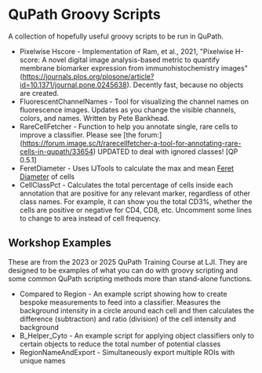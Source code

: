 # QuPath Groovy Scripts

A collection of hopefully useful groovy scripts to be run in QuPath. 

  - Pixelwise Hscore - Implementation of Ram, et al., 2021, "Pixelwise H-score: A novel digital image analysis-based metric to quantify membrane biomarker expression from immunohistochemistry images" (https://journals.plos.org/plosone/article?id=10.1371/journal.pone.0245638). Decently fast, because no objects are created.  
  - FluorescentChannelNames - Tool for visualizing the channel names on fluorescence images. Updates as you change the visible channels, colors, and names. Written by Pete Bankhead.  
  - RareCellFetcher - Function to help you annotate single, rare cells to improve a classifier. Please see [the forum:] (https://forum.image.sc/t/rarecellfetcher-a-tool-for-annotating-rare-cells-in-qupath/33654) UPDATED to deal with ignored classes! [QP 0.5.1]
  - FeretDiameter - Uses IJTools to calculate the max and mean [Feret Diameter](https://en.wikipedia.org/wiki/Feret_diameter) of cells
  - CellClassPct - Calculates the total percentage of cells inside each annotation that are positive for any relevant marker, regardless of other class names. For example, it can show you the total CD3%, whether the cells are positive or negative for CD4, CD8, etc. Uncomment some lines to change to area instead of cell frequency. 

## Workshop Examples
These are from the 2023 or 2025 QuPath Training Course at LJI. They are designed to be examples of what you can do with groovy scripting and some common QuPath scripting methods more than stand-alone functions. 	

  - Compared to Region - An example script showing how to create bespoke measurements to feed into a classifier. Measures the background intensity in a circle around each cell and then calculates the difference (subtraction) and ratio (division) of the cell intensity and background 
  - B_Helper_Cyto - An example script for applying object classifiers only to certain objects to reduce the total number of potential classes
  - RegionNameAndExport - Simultaneously export multiple ROIs with unique names